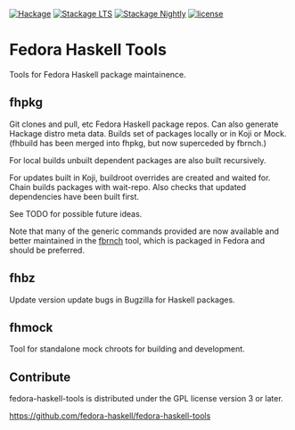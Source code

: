 [![Hackage](http://img.shields.io/hackage/v/fedora-haskell-tools.png)](http://hackage.haskell.org/package/fedora-haskell-tools)
[![Stackage LTS](http://stackage.org/package/fedora-haskell-tools/badge/lts)](http://stackage.org/lts/package/fedora-haskell-tools)
[![Stackage Nightly](http://stackage.org/package/fedora-haskell-tools/badge/nightly)](http://stackage.org/nightly/package/fedora-haskell-tools)
[![license](https://img.shields.io/badge/license-GPLv3+-brightgreen.svg)](https://www.gnu.org/licenses/gpl.html)

# Fedora Haskell Tools

Tools for Fedora Haskell package maintainence.

## fhpkg
Git clones and pull, etc Fedora Haskell package repos.
Can also generate Hackage distro meta data.
Builds set of packages locally or in Koji or Mock.
(fhbuild has been merged into fhpkg, but now superceded by fbrnch.)

For local builds unbuilt dependent packages are also built recursively.

For updates built in Koji, buildroot overrides are created and waited for.
Chain builds packages with wait-repo.
Also checks that updated dependencies have been built first.

See TODO for possible future ideas.

Note that many of the generic commands provided are now available and
better maintained in the [fbrnch](https://github.com/juhp/fbrnch) tool,
which is packaged in Fedora and should be preferred.

## fhbz
Update version update bugs in Bugzilla for Haskell packages.

## fhmock
Tool for standalone mock chroots for building and development.

## Contribute
fedora-haskell-tools is distributed under the GPL license version 3 or later.

<https://github.com/fedora-haskell/fedora-haskell-tools>
